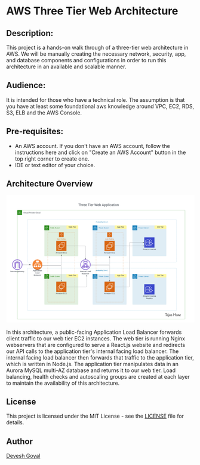 ﻿# AWS Three Tier Web Architecture

## Description:
This project is a hands-on walk through of a three-tier web architecture in AWS. We will be manually creating the necessary network, security, app, and database components and configurations in order to run this architecture in an available and scalable manner.

## Audience:
It is intended for those who have a technical role. The assumption is that you have at least some foundational aws knowledge around VPC, EC2, RDS, S3, ELB and the AWS Console.

## Pre-requisites:
- An AWS account. If you don't have an AWS account, follow the instructions here and click on "Create an AWS Account" button in the top right corner to create one.
- IDE or text editor of your choice.

## Architecture Overview
![Architecture Diagram](demos/3TierArch.png)

In this architecture, a public-facing Application Load Balancer forwards client traffic to our web tier EC2 instances. The web tier is running Nginx webservers that are configured to serve a React.js website and redirects our API calls to the application tier's internal facing load balancer. The internal facing load balancer then forwards that traffic to the application tier, which is written in Node.js. The application tier manipulates data in an Aurora MySQL multi-AZ database and returns it to our web tier. Load balancing, health checks and autoscaling groups are created at each layer to maintain the availability of this architecture.

## License
This project is licensed under the MIT License - see the [LICENSE](LICENSE) file for details.

## Author
[Devesh Goyal](https://github.com/deveshgoyal1000)
